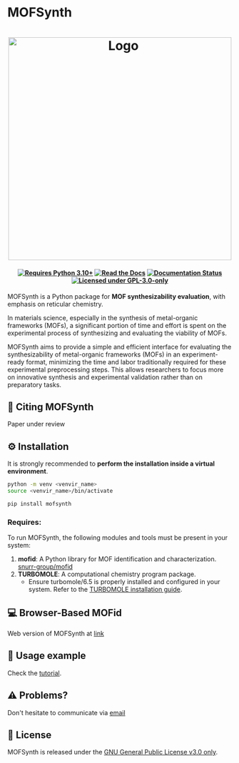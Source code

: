 # MOFSynth
<h1 align="center">
<!--   <img alt="Logo" src="https://raw.githubusercontent.com/livaschar/mofsynth/main/docs/source/images/final_grey-removebg-preview.png" style="width: 500px;"/> -->
  <img alt="Logo" src="https://github.com/livaschar/mofsynth/blob/main/docs/source/images/final_grey-removebg-preview.png" style="width: 500px;"/>
</h1>


<h4 align="center">

[![Requires Python 3.10+](https://img.shields.io/badge/Python-3.10%2B-blue?logo=python&logoColor=yellow&label=Python&labelColor=black&color=blue)](https://www.python.org/downloads/)
[![Read the Docs](https://img.shields.io/badge/stable-green?logo=readthedocs&logoColor=blue&label=Read%20the%20Docs&labelColor=black)](https://mofsynth.readthedocs.io)
[![Documentation Status](https://readthedocs.org/projects/mofsynth/badge/?version=latest)](https://mofsynth.readthedocs.io/en/latest/?badge=latest)
[![Licensed under GPL-3.0-only](https://img.shields.io/badge/GPL--3.0--only-gold?label=License&labelColor=black)](https://spdx.org/licenses/GPL-3.0-only.html)

</h4>

MOFSynth is a Python package for **MOF synthesizability evaluation**, with
emphasis on reticular chemistry.

In materials science, especially in the synthesis of metal-organic frameworks (MOFs),
a significant portion of time and effort is spent on the experimental process of synthesizing
and evaluating the viability of MOFs.

MOFSynth aims to provide a simple and efficient interface for evaluating
the synthesizability of metal-organic frameworks (MOFs) in an experiment-ready format,
minimizing the time and labor traditionally required for these experimental preprocessing steps.
This allows researchers to focus more on innovative synthesis and experimental validation
rather than on preparatory tasks.

## 📰 Citing MOFSynth
Paper under review

## ⚙️  Installation
It is strongly recommended to **perform the installation inside a virtual environment**.

```sh
python -m venv <venvir_name>
source <venvir_name>/bin/activate
```
```sh
pip install mofsynth
```

### Requires:
To run MOFSynth, the following modules and tools must be present in your system:
1. **mofid**: A Python library for MOF identification and characterization. [snurr-group/mofid ](https://github.com/snurr-group/mofid)
2. **TURBOMOLE**: A computational chemistry program package.
   - Ensure turbomole/6.5 is properly installed and configured in your system. Refer to the [TURBOMOLE installation guide](https://www.turbomole.org/).
   

## 💻 Browser-Based MOFid
Web version of MOFSynth at [link](https://mofsynth.website)

## 📖 Usage example
Check the [tutorial](https://mofsynth.readthedocs.io/en/latest/tutorial.html).

## :warning: Problems?
Don't hesitate to communicate via [email](mailto:chemp1167@edu.chemistry.uoc.gr)

## 📑 License
MOFSynth is released under the [GNU General Public License v3.0 only](https://spdx.org/licenses/GPL-3.0-only.html).

